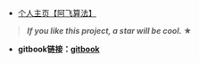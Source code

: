 

- [个人主页【阿飞算法】](https://blog.csdn.net/wat1r/article/details/117533156)

> **_If you like this project, a star will be cool._ &#9733;**

- **gitbook链接：[gitbook](https://cnwangzhou.gitbook.io/algorithm/)**



